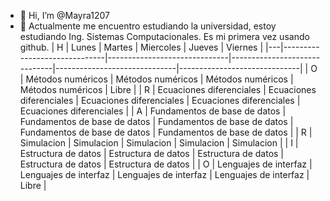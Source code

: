 - 👋 Hi, I’m @Mayra1207
- 👀  Actualmente me encuentro estudiando la universidad, estoy  estudiando Ing. Sistemas Computacionales.
Es mi primera vez usando github.
| H | Lunes                        | Martes                       | Miercoles                    | Jueves                       | Viernes                      |
|---|------------------------------|------------------------------|------------------------------|------------------------------|------------------------------|
| O | Métodos numéricos            | Métodos numéricos            | Métodos numéricos            | Métodos numéricos            | Libre                        |
| R | Ecuaciones diferenciales     | Ecuaciones diferenciales     | Ecuaciones diferenciales     | Ecuaciones diferenciales     | Ecuaciones diferenciales     |
| A | Fundamentos de base de datos | Fundamentos de base de datos | Fundamentos de base de datos | Fundamentos de base de datos | Fundamentos de base de datos |
| R | Simulacion                   | Simulacion                   | Simulacion                   | Simulacion                   | Simulacion                   |
| I | Estructura de datos          | Estructura de datos          | Estructura de datos          | Estructura de datos          | Estructura de datos          |
| O | Lenguajes de interfaz        | Lenguajes de interfaz        | Lenguajes de interfaz        | Lenguajes de interfaz        | Libre                        |

<!---
Mayra1207/Mayra1207 is a ✨ special ✨ repository because its `README.md` (this file) appears on your GitHub profile.
You can click the Preview link to take a look at your changes.
--->
